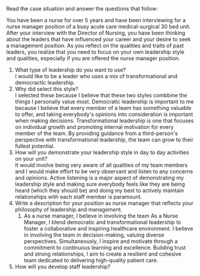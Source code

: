 Read the case situation and answer the questions that follow:  

You have been a nurse for over 5 years and have been interviewing for a nurse manager position of a busy acute care medical-surgical 30 bed unit. After your interview with the Director of Nursing, you have been thinking about the leaders that have influenced your career and your desire to seek a management position. As you reflect on the qualities and traits of past leaders, you realize that you need to focus on your own leadership style and qualities, especially if you are offered the nurse manager position.  

1. What type of leadership do you want to use?  
		I would like to be a leader who uses a mix of transformational and democractic leadership. 
1. Why did select this style?  
		I selected these because I believe that these two styles combbine the things I personally value most. Democratic leadership is important to me because I believe that every member of a team has something valuable to offer, and taking everybody's opinions into consideration is important when making decisions. Transformational leadership is one that focuses on individual growth and promoting internal motivation for every member of the team. By providing guidance from a third-person's perspective with transformational leadership, the team can grow to their fullest potential. 
1. How will you demonstrate your leadership style in day to day activities on your unit?  
		It would involve being very aware of all qualities of my team members and I would make effort to be very observant and listen to any concerns and opinions. Active listening is a major aspect of demonstrating my leadership style and making sure everybody feels like they are being heard (which they should be) and doing my best to actively maintain relationships with each staff member is paramount. 
1. Write a description for your position as nurse manager that reflects your philosophy of leadership and management.  
	1. As a nurse manager, I believe in involving the team 
		As a Nurse Manager, I blend democratic and transformational leadership to foster a collaborative and inspiring healthcare environment. I believe in involving the team in decision-making, valuing diverse perspectives. Simultaneously, I inspire and motivate through a commitment to continuous learning and excellence. Building trust and strong relationships, I aim to create a resilient and cohesive team dedicated to delivering high-quality patient care.
1. How will you develop staff leadership?

